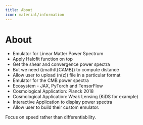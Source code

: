 ```yaml
---
title: About
icon: material/information
---
```

# About

- Emulator for Linear Matter Power Spectrum
- Apply Halofit function on top
- Get the shear and convergence power spectra
- But we need \(\mathtt{CAMB}\) to compute distance
- Allow user to upload \(n(z)\) file in a particular format
- Emulator for the CMB power spectra
- Ecosystem - JAX, PyTorch and TensorFlow
- Cosmological Application: Planck 2018
- Cosmological Application: Weak Lensing (KiDS for example)
- Interactive Application to display power spectra
- Allow user to build their custom emulator.

Focus on speed rather than differentiability.

<!-- <p style='text-align: justify;'>
We strive to make those plugins as modular and generic as possible, so that they can be used in a wide variety of projects and use cases. By providing useful default settings, we also try to make them as easy to use as possible, so that you can get started quickly, tweaking their settings later on. When developing built-in plugins, we always adhere to the following design principles.
</p>

::: src.operations

Does Latex work?

$$
a = b + c
$$

Does python code work?

```python
import numpy as np

x = np.linspace(0, 1, 100)
``` -->
